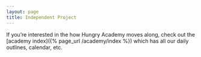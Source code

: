```yaml
---
layout: page
title: Independent Project
---
```


If you’re interested in the how Hungry Academy moves along, check out the [academy index]({% page_url /academy/index %}) which has all our daily outlines, calendar, etc.